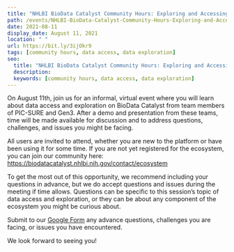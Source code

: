 ```yaml
---
title: "NHLBI BioData Catalyst Community Hours: Exploring and Accessing Data"
path: /events/NHLBI-BioData-Catalyst-Community-Hours-Exploring-and-Accessing-Data
date: 2021-08-11
display_date: August 11, 2021
location: " "
url: https://bit.ly/3ijOkr9
tags: [community hours, data access, data exploration]
seo:
  title: "NHLBI BioData Catalyst Community Hours: Exploring and Accessing Data"
  description:
  keywords: [community hours, data access, data exploration]
---
```


On August 11th, join us for an informal, virtual event where you will learn about data access and exploration on BioData Catalyst from team members of PIC-SURE and Gen3. After a demo and presentation from these teams, time will be made available for discussion and to address questions, challenges, and issues you might be facing.

All users are invited to attend, whether you are new to the platform or have been using it for some time. If you are not yet registered for the ecosystem, you can join our community here: https://biodatacatalyst.nhlbi.nih.gov/contact/ecosystem

To get the most out of this opportunity, we recommend including your questions in advance, but we do accept questions and issues during the meeting if time allows. Questions can be specific to this session’s topic of data access and exploration, or they can be about any component of the ecosystem you might be curious about.

Submit to our [Google Form](https://docs.google.com/forms/d/e/1FAIpQLSfNN2WJaBuJ5noJJGPUjhF-_q-MlTuAdUjnuf5EBjzdsVETww/viewform) any advance questions, challenges you are facing, or issues you have encountered.

We look forward to seeing you!

